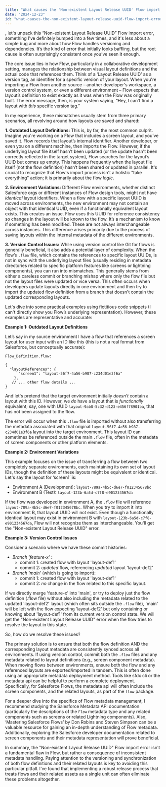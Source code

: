 ```yaml
---
title: "What causes the 'Non-existent Layout Release UUID' Flow import error?"
date: "2024-12-23"
id: "what-causes-the-non-existent-layout-release-uuid-flow-import-error"
---
```


, let's unpack this “Non-existent Layout Release UUID” Flow import error, something I've definitely bumped into a few times, and it's less about a simple bug and more about how Flow handles versioning and dependencies. It’s the kind of error that initially looks baffling, but the root cause is often surprisingly consistent once you’ve seen it enough.

The core issue lies in how Flow, particularly in a collaborative development setting, manages the relationship between visual layout definitions and the actual code that references them. Think of a ‘Layout Release UUID’ as a version tag, an identifier for a specific version of your layout. When you're importing a Flow from another source – another developer's workspace, a version control system, or even a different environment – Flow expects that layout’s definition to exist exactly as it was when the Flow was originally built. The error message, then, is your system saying, “Hey, I can’t find a layout with *this* specific version tag.”

In my experience, these mismatches usually stem from three primary scenarios, all revolving around how layouts are saved and shared:

**1. Outdated Layout Definitions:** This is, by far, the most common culprit. Imagine you're working on a Flow that includes a screen layout, and you’ve saved it. Flow records that layout’s internal identifier. Another developer, or even you on a different machine, then imports the Flow. However, if the underlying layout file itself hasn’t been updated (or the update hasn't been correctly reflected in the target system), Flow searches for the layout’s UUID but comes up empty. This happens frequently when the layout file itself (not the flow definition) hasn’t been shared or updated in parallel. It's crucial to recognize that Flow's import process isn't a holistic "take everything" action; it is primarily about the flow *logic*.

**2. Environment Variations:** Different Flow environments, whether distinct Salesforce orgs or different instances of Flow design tools, might not have *identical* layout identifiers. When a flow with a specific layout UUID is moved across environments, the new environment may not contain an object with that identical UUID, even if a functionally equivalent layout exists. This creates an issue. Flow uses this UUID for reference consistency so changes in the layout will be known to the flow. It’s a mechanism to know if something has been modified. These are not always interchangeable across instances. This difference arises primarily due to the process of saving layouts within the internal metadata of the different environments.

**3. Version Control Issues:** While using version control like Git for flows is generally beneficial, it also adds a potential layer of complexity. When the flow’s `.flow` file, which contains the references to specific layout UUIDs, is not in sync with the underlying layout files (usually residing in metadata directories related to specific platform features like screens or lightning components), you can run into mismatches. This generally stems from either a careless commit or branching mishap where only the flow file but not the layout files were updated or vice versa. This often occurs when developers update layouts directly in one environment and then try to import the updated flow definition from a branch that doesn't contain the updated corresponding layouts.

Let's dive into some practical examples using fictitious code snippets (I can't directly show you Flow’s underlying representation). However, these examples are representative and accurate:

**Example 1: Outdated Layout Definitions**

Let’s say in my source environment I have a flow that references a screen layout for user input with an ID like this (this is not a real format from Salesforce, but conceptually accurate):

```
Flow_Definition.flow:

{
  "layoutReferences": {
      "screen1": "layout-56f7-4a56-b987-c234d01e3f6a"
    },
   // ... other flow details ...
}
```

And let's pretend that the target environment initially *doesn’t* contain a layout with this ID. However, we *do* have a layout that is *functionally* equivalent; say, one with UUID `layout-9ab8-5c32-d123-e456f78901ba`, that has not been assigned to the flow.

The error will occur when this `.flow` file is imported without also transferring the metadata associated with that original `layout-56f7-4a56-b987-c234d01e3f6a` layout into the target environment. This layout ID can sometimes be referenced outside the main `.flow` file, often in the metadata of screen components or other platform elements.

**Example 2: Environment Variations**

This example focuses on the issue of transferring a flow between two completely separate environments, each maintaining its own set of layout IDs, though the definition of these layouts might be equivalent or identical. Let's say the layout for ‘screen1’ is:

*   Environment A (Development): `layout-789a-4b5c-d6e7-f012345678bc`
*   Environment B (Test): `layout-123b-6a5d-c7f8-e901234567da`

If the flow was developed in environment A, the `.flow` file will reference `layout-789a-4b5c-d6e7-f012345678bc`. When you try to import it into environment B, that layout UUID will not exist. Even though a functionally identical layout may exist in environment B with `layout-123b-6a5d-c7f8-e901234567da`, Flow will not recognize them as interchangeable. You'll get the "Non-existent Layout Release UUID" error.

**Example 3: Version Control Issues**

Consider a scenario where we have these commit histories:

*   *Branch 'feature-x'* :
    *   commit 1: created flow with layout 'layout-def1'
    *   commit 2: *updated* flow, referencing *updated* layout 'layout-def2'
*   *Branch 'main'* (which is going to import):
    *   commit 1: created flow with layout 'layout-def1'
    *   commit 2: *no* change in the flow related to this specific layout.

If we directly merge 'feature-x' into 'main', or try to deploy just the flow definition (.flow file) without also including the metadata related to the updated 'layout-def2' layout (which often sits outside the `.flow` file), 'main' will be left with the flow expecting 'layout-def2' but only containing or knowing about 'layout-def1' from its current version control state. We will get the "Non-existent Layout Release UUID" error when the flow tries to resolve the layout in this state.

So, how do we resolve these issues?

The primary solution is to ensure that both the flow definition AND the corresponding layout metadata are consistently synced across all environments. If using version control, commit both the `.flow` files and any metadata related to layout definitions (e.g., screen component metadata). When moving flows between environments, ensure both the flow and any referenced layouts are exported/imported in tandem. This is often done using an appropriate metadata deployment method. Tools like sfdx cli or the metadata api can be helpful to perform a complete deployment. Specifically, for Salesforce Flows, the metadata api will often include the screen components, and the related layouts, as part of the `flow` package.

For a deeper dive into the specifics of Flow metadata management, I recommend studying the Salesforce Metadata API documentation (particularly the descriptions of the `Flow` metadata type and any related components such as screens or related Lightning components). Also, ‘Mastering Salesforce Flows’ by Don Robins and Steven Simpson can be a valuable resource for gaining an in-depth understanding of Flow metadata. Additionally, exploring the Salesforce developer documentation related to screen components and their metadata representation will prove beneficial.

In summary, the "Non-existent Layout Release UUID" Flow import error isn't a fundamental flaw in Flow, but rather a consequence of inconsistent metadata handling. Paying attention to the versioning and synchronization of both flow definitions and their related layouts is key to avoiding this particular pitfall. I've found that implementing a robust release process that treats flows and their related assets as a single unit can often eliminate these problems altogether.
